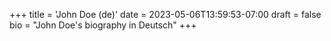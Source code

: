 +++
title = 'John Doe (de)'
date = 2023-05-06T13:59:53-07:00
draft = false
bio = "John Doe's biography in Deutsch"
+++
